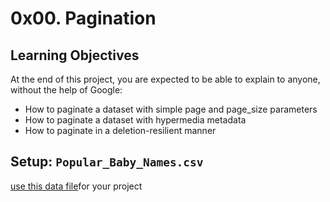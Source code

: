 # 0x00. Pagination


## Learning Objectives
At the end of this project, you are expected to be able to explain to anyone, without the help of Google:

- How to paginate a dataset with simple page and page_size parameters
- How to paginate a dataset with hypermedia metadata
- How to paginate in a deletion-resilient manner

## Setup: <span>`Popular_Baby_Names.csv`</span>
[use this data file](https://s3.amazonaws.com/alx-intranet.hbtn.io/uploads/misc/2020/5/7d3576d97e7560ae85135cc214ffe2b3412c51d7.csv?X-Amz-Algorithm=AWS4-HMAC-SHA256&X-Amz-Credential=AKIARDDGGGOUSBVO6H7D%2F20240819%2Fus-east-1%2Fs3%2Faws4_request&X-Amz-Date=20240819T045937Z&X-Amz-Expires=86400&X-Amz-SignedHeaders=host&X-Amz-Signature=ea161c9851320bec7b3703c67f48a093ba3e0a32d2e992f156aad90598668573)for your project
